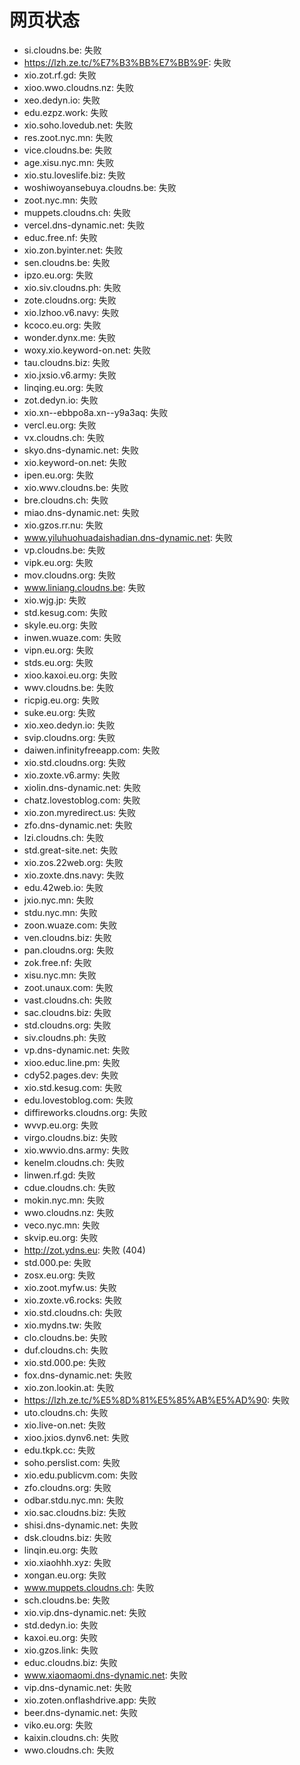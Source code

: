 # 网页状态
- si.cloudns.be: 失败
- https://lzh.ze.tc/%E7%B3%BB%E7%BB%9F: 失败
- xio.zot.rf.gd: 失败
- xioo.wwo.cloudns.nz: 失败
- xeo.dedyn.io: 失败
- edu.ezpz.work: 失败
- xio.soho.lovedub.net: 失败
- res.zoot.nyc.mn: 失败
- vice.cloudns.be: 失败
- age.xisu.nyc.mn: 失败
- xio.stu.loveslife.biz: 失败
- woshiwoyansebuya.cloudns.be: 失败
- zoot.nyc.mn: 失败
- muppets.cloudns.ch: 失败
- vercel.dns-dynamic.net: 失败
- educ.free.nf: 失败
- xio.zon.byinter.net: 失败
- sen.cloudns.be: 失败
- ipzo.eu.org: 失败
- xio.siv.cloudns.ph: 失败
- zote.cloudns.org: 失败
- xio.lzhoo.v6.navy: 失败
- kcoco.eu.org: 失败
- wonder.dynx.me: 失败
- woxy.xio.keyword-on.net: 失败
- tau.cloudns.biz: 失败
- xio.jxsio.v6.army: 失败
- linqing.eu.org: 失败
- zot.dedyn.io: 失败
- xio.xn--ebbpo8a.xn--y9a3aq: 失败
- vercl.eu.org: 失败
- vx.cloudns.ch: 失败
- skyo.dns-dynamic.net: 失败
- xio.keyword-on.net: 失败
- ipen.eu.org: 失败
- xio.wwv.cloudns.be: 失败
- bre.cloudns.ch: 失败
- miao.dns-dynamic.net: 失败
- xio.gzos.rr.nu: 失败
- www.yiluhuohuadaishadian.dns-dynamic.net: 失败
- vp.cloudns.be: 失败
- vipk.eu.org: 失败
- mov.cloudns.org: 失败
- www.liniang.cloudns.be: 失败
- xio.wjg.jp: 失败
- std.kesug.com: 失败
- skyle.eu.org: 失败
- inwen.wuaze.com: 失败
- vipn.eu.org: 失败
- stds.eu.org: 失败
- xioo.kaxoi.eu.org: 失败
- wwv.cloudns.be: 失败
- ricpig.eu.org: 失败
- suke.eu.org: 失败
- xio.xeo.dedyn.io: 失败
- svip.cloudns.org: 失败
- daiwen.infinityfreeapp.com: 失败
- xio.std.cloudns.org: 失败
- xio.zoxte.v6.army: 失败
- xiolin.dns-dynamic.net: 失败
- chatz.lovestoblog.com: 失败
- xio.zon.myredirect.us: 失败
- zfo.dns-dynamic.net: 失败
- lzi.cloudns.ch: 失败
- std.great-site.net: 失败
- xio.zos.22web.org: 失败
- xio.zoxte.dns.navy: 失败
- edu.42web.io: 失败
- jxio.nyc.mn: 失败
- stdu.nyc.mn: 失败
- zoon.wuaze.com: 失败
- ven.cloudns.biz: 失败
- pan.cloudns.org: 失败
- zok.free.nf: 失败
- xisu.nyc.mn: 失败
- zoot.unaux.com: 失败
- vast.cloudns.ch: 失败
- sac.cloudns.biz: 失败
- std.cloudns.org: 失败
- siv.cloudns.ph: 失败
- vp.dns-dynamic.net: 失败
- xioo.educ.line.pm: 失败
- cdy52.pages.dev: 失败
- xio.std.kesug.com: 失败
- edu.lovestoblog.com: 失败
- diffireworks.cloudns.org: 失败
- wvvp.eu.org: 失败
- virgo.cloudns.biz: 失败
- xio.wwvio.dns.army: 失败
- kenelm.cloudns.ch: 失败
- linwen.rf.gd: 失败
- cdue.cloudns.ch: 失败
- mokin.nyc.mn: 失败
- wwo.cloudns.nz: 失败
- veco.nyc.mn: 失败
- skvip.eu.org: 失败
- http://zot.ydns.eu: 失败 (404)
- std.000.pe: 失败
- zosx.eu.org: 失败
- xio.zoot.myfw.us: 失败
- xio.zoxte.v6.rocks: 失败
- xio.std.cloudns.ch: 失败
- xio.mydns.tw: 失败
- clo.cloudns.be: 失败
- duf.cloudns.ch: 失败
- xio.std.000.pe: 失败
- fox.dns-dynamic.net: 失败
- xio.zon.lookin.at: 失败
- https://lzh.ze.tc/%E5%8D%81%E5%85%AB%E5%AD%90: 失败
- uto.cloudns.ch: 失败
- xio.live-on.net: 失败
- xioo.jxios.dynv6.net: 失败
- edu.tkpk.cc: 失败
- soho.perslist.com: 失败
- xio.edu.publicvm.com: 失败
- zfo.cloudns.org: 失败
- odbar.stdu.nyc.mn: 失败
- xio.sac.cloudns.biz: 失败
- shisi.dns-dynamic.net: 失败
- dsk.cloudns.biz: 失败
- linqin.eu.org: 失败
- xio.xiaohhh.xyz: 失败
- xongan.eu.org: 失败
- www.muppets.cloudns.ch: 失败
- sch.cloudns.be: 失败
- xio.vip.dns-dynamic.net: 失败
- std.dedyn.io: 失败
- kaxoi.eu.org: 失败
- xio.gzos.link: 失败
- educ.cloudns.biz: 失败
- www.xiaomaomi.dns-dynamic.net: 失败
- vip.dns-dynamic.net: 失败
- xio.zoten.onflashdrive.app: 失败
- beer.dns-dynamic.net: 失败
- viko.eu.org: 失败
- kaixin.cloudns.ch: 失败
- wwo.cloudns.ch: 失败
